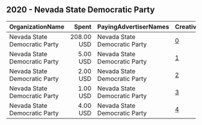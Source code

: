 ## 2020 - Nevada State Democratic Party 
|OrganizationName|Spent|PayingAdvertiserNames|CreativeUrls|Impressions|Genders|AgeBrackets|CountryCodes|BillingAddresses|CandidateBallotInformation|
|:---|---:|:---|:---|---:|:---|:---|:---|:---|:---|
|Nevada State Democratic Party|208.00 USD|Nevada State Democratic Party|[0](https://www.snap.com/political-ads/asset/af9e3619baebe5a19c05dc4701aec49361cd44298e10695d9642020a3aad1116?mediaType=png)|89,122||18+|united states|US|Nevada State Democratic Party|
|Nevada State Democratic Party|5.00 USD|Nevada State Democratic Party|[1](https://www.snap.com/political-ads/asset/188ced8aaa2b779417e44f59e19db009c11ad061d5cfe43c1ea824d7c3e158c7?mediaType=png)|947||18+|united states|US||
|Nevada State Democratic Party|2.00 USD|Nevada State Democratic Party|[2](https://www.snap.com/political-ads/asset/ba597dc436eb968eb6a747369623c72d6d5c952c5a8133db31c0cf27cbd3a74e?mediaType=png)|359||18+|united states|US||
|Nevada State Democratic Party|1.00 USD|Nevada State Democratic Party|[3](https://www.snap.com/political-ads/asset/7c84f7e3dbcb8d2ea5df2787d5eeebeb7ef36a5ebbb3896f668d32875489e34e?mediaType=png)|249||18+|united states|US||
|Nevada State Democratic Party|4.00 USD|Nevada State Democratic Party|[4](https://www.snap.com/political-ads/asset/9b5a5d0b0b8675fac553f539884675c746454a1f49aa09fef5c0971298f84790?mediaType=png)|774||18+|united states|US||
